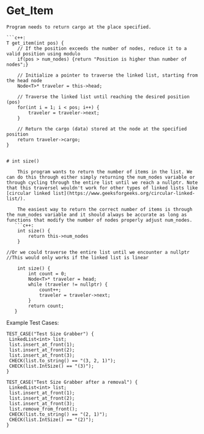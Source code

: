 # Get_Item
    Program needs to return cargo at the place specified.

    ```c++:
    T get_item(int pos) {
        // If the position exceeds the number of nodes, reduce it to a valid position using modulo
        if(pos > num_nodes) {return "Position is higher than number of nodes";}

        // Initialize a pointer to traverse the linked list, starting from the head node
        Node<T>* traveler = this->head;

        // Traverse the linked list until reaching the desired position (pos)
        for(int i = 1; i < pos; i++) {
            traveler = traveler->next;
        }

        // Return the cargo (data) stored at the node at the specified position
        return traveler->cargo;
    }
```

# int size()

    This program wants to return the number of items in the list. We can do this through either simply returning the num_nodes variable or through cycling through the entire list until we reach a nullptr. Note that this traversel wouldn't work for other types of linked lists like [circular linked list](https://www.geeksforgeeks.org/circular-linked-list/).

    The easiest way to return the correct number of items is through the num_nodes variable and it should always be accurate as long as functions that modify the number of nodes properly adjust num_nodes.
   ```c++:
    int size() {
        return this->num_nodes
    }

//Or we could traverse the entire list until we encounter a nullptr
//This would only works if the linked list is linear

    int size() {
        int count = 0;
        Node<T>* traveler = head;
        while (traveler != nullptr) {
            count++;
            traveler = traveler->next;
        }
        return count;
   }
```

Example Test Cases:

   ```c++:
TEST_CASE("Test Size Grabber") {
    LinkedList<int> list;
    list.insert_at_front(1);
    list.insert_at_front(2);
    list.insert_at_front(3);
    CHECK(list.to_string() == "(3, 2, 1)");
    CHECK(list.IntSize() == "(3)");
}

TEST_CASE("Test Size Grabber after a removal") {
    LinkedList<int> list;
    list.insert_at_front(1);
    list.insert_at_front(2);
    list.insert_at_front(3);
    list.remove_from_front();
    CHECK(list.to_string() == "(2, 1)");
    CHECK(list.IntSize() == "(2)");
}
```
